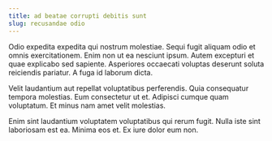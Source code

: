 ```yaml
---
title: ad beatae corrupti debitis sunt
slug: recusandae odio
---
```


Odio expedita expedita qui nostrum molestiae. Sequi fugit aliquam odio et omnis exercitationem. Enim non ut ea nesciunt ipsum. Autem excepturi et quae explicabo sed sapiente. Asperiores occaecati voluptas deserunt soluta reiciendis pariatur. A fuga id laborum dicta.

Velit laudantium aut repellat voluptatibus perferendis. Quia consequatur tempora molestias. Eum consectetur ut et. Adipisci cumque quam voluptatum. Et minus nam amet velit molestias.

Enim sint laudantium voluptatem voluptatibus qui rerum fugit. Nulla iste sint laboriosam est ea. Minima eos et. Ex iure dolor eum non.
